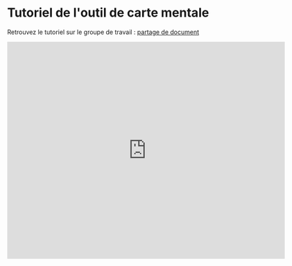 # Tutoriel de l'outil de carte mentale

<i class="fa fa-arrow-right"></i> Retrouvez le tutoriel sur le groupe de travail : [partage de document]

<iframe src="http://docs.google.com/gview?a=v&pid=explorer&chrome=false&api=true&embedded=true&srcid=0ByHITK506gBHOGhkY0RIRzNfcWs&hl=en&embedded=true" frameborder="0" width="640" height="500"></iframe>

[partage de document]: https://drive.google.com/file/d/0ByHITK506gBHOGhkY0RIRzNfcWs/view?usp=sharing
